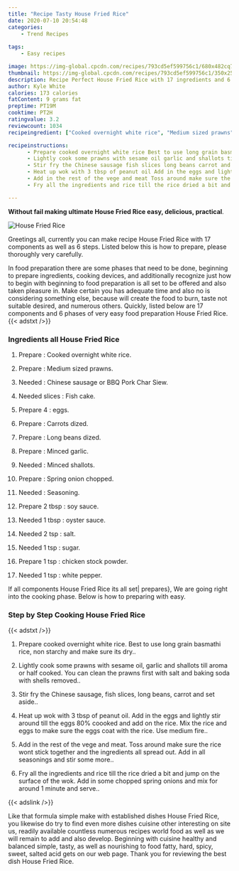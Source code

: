 ```yaml
---
title: "Recipe Tasty House Fried Rice"
date: 2020-07-10 20:54:48
categories:
    - Trend Recipes
    
tags:
    - Easy recipes

image: https://img-global.cpcdn.com/recipes/793cd5ef599756c1/680x482cq70/house-fried-rice-recipe-main-photo.jpg
thumbnail: https://img-global.cpcdn.com/recipes/793cd5ef599756c1/350x250cq70/house-fried-rice-recipe-main-photo.jpg
description: Recipe Perfect House Fried Rice with 17 ingredients and 6 stages of easy cooking.
author: Kyle White
calories: 173 calories
fatContent: 9 grams fat
preptime: PT19M
cooktime: PT2H
ratingvalue: 3.2
reviewcount: 1034
recipeingredient: ["Cooked overnight white rice", "Medium sized prawns", "Chinese sausage or BBQ Pork Char Siew", "slicesFish cake", "4eggs", "Carrots dized", "Long beans dized", "Minced garlic", "Minced shallots", "Spring onion chopped", "Seasoning", "2 tbspsoy sauce", "1 tbspoyster sauce", "2 tspsalt", "1 tspsugar", "1 tspchicken stock powder", "1 tspwhite pepper"]

recipeinstructions: 
      - Prepare cooked overnight white rice Best to use long grain basmathi rice non starchy and make sure its dry 
      - Lightly cook some prawns with sesame oil garlic and shallots till aroma or half cooked You can clean the prawns first with salt and baking soda with shells removed 
      - Stir fry the Chinese sausage fish slices long beans carrot and set aside 
      - Heat up wok with 3 tbsp of peanut oil Add in the eggs and lightly stir around till the eggs 80 coooked and add on the rice Mix the rice and eggs to make sure the eggs coat with the rice Use medium fire 
      - Add in the rest of the vege and meat Toss around make sure the rice wont stick together and the ingredients all spread out Add in all seasonings and stir some more 
      - Fry all the ingredients and rice till the rice dried a bit and jump on the surface of the wok Add in some chopped spring onions and mix for around 1 minute and serve

---
```




**Without fail making ultimate House Fried Rice easy, delicious, practical**. 


![House Fried Rice](https://img-global.cpcdn.com/recipes/793cd5ef599756c1/680x482cq70/house-fried-rice-recipe-main-photo.jpg "House Fried Rice")




Greetings all, currently you can make recipe House Fried Rice with 17 components as well as 6 steps. Listed below this is how to prepare, please thoroughly very carefully.

In food preparation there are some phases that need to be done, beginning to prepare ingredients, cooking devices, and additionally recognize just how to begin with beginning to food preparation is all set to be offered and also taken pleasure in. Make certain you has adequate time and also no is considering something else, because will create the food to burn, taste not suitable desired, and numerous others. Quickly, listed below are 17 components and 6 phases of very easy food preparation House Fried Rice.
{{< adstxt />}}

### Ingredients all House Fried Rice


1. Prepare  : Cooked overnight white rice.

1. Prepare  : Medium sized prawns.

1. Needed  : Chinese sausage or BBQ Pork Char Siew.

1. Needed slices : Fish cake.

1. Prepare 4 : eggs.

1. Prepare  : Carrots dized.

1. Prepare  : Long beans dized.

1. Prepare  : Minced garlic.

1. Needed  : Minced shallots.

1. Prepare  : Spring onion chopped.

1. Needed  : Seasoning.

1. Prepare 2 tbsp : soy sauce.

1. Needed 1 tbsp : oyster sauce.

1. Needed 2 tsp : salt.

1. Needed 1 tsp : sugar.

1. Prepare 1 tsp : chicken stock powder.

1. Needed 1 tsp : white pepper.



If all components House Fried Rice its all set| prepares}, We are going right into the cooking phase. Below is how to preparing with easy.

### Step by Step Cooking House Fried Rice

{{< adstxt />}}


1. Prepare cooked overnight white rice. Best to use long grain basmathi rice, non starchy and make sure its dry..



1. Lightly cook some prawns with sesame oil, garlic and shallots till aroma or half cooked. You can clean the prawns first with salt and baking soda with shells removed..



1. Stir fry the Chinese sausage, fish slices, long beans, carrot and set aside..



1. Heat up wok with 3 tbsp of peanut oil. Add in the eggs and lightly stir around till the eggs 80% coooked and add on the rice. Mix the rice and eggs to make sure the eggs coat with the rice. Use medium fire..



1. Add in the rest of the vege and meat. Toss around make sure the rice wont stick together and the ingredients all spread out. Add in all seasonings and stir some more..



1. Fry all the ingredients and rice till the rice dried a bit and jump on the surface of the wok. Add in some chopped spring onions and mix for around 1 minute and serve..





{{< adslink />}}

Like that formula simple make with established dishes House Fried Rice, you likewise do try to find even more dishes cuisine other interesting on site us, readily available countless numerous recipes world food as well as we will remain to add and also develop. Beginning with cuisine healthy and balanced simple, tasty, as well as nourishing to food fatty, hard, spicy, sweet, salted acid gets on our web page. Thank you for reviewing the best dish House Fried Rice.
